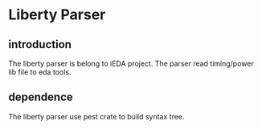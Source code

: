 # Liberty Parser

## introduction

The liberty parser is belong to iEDA project. The parser read timing/power lib file to eda tools.

## dependence

The liberty parser use pest crate to build syntax tree.
